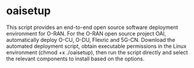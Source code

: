 # oaisetup
This script provides an end-to-end open source software deployment environment for O-RAN. For the O-RAN open source project OAI, automatically deploy O-CU, O-DU, Flexric and 5G-CN.
Download the automated deployment script, obtain executable permissions in the Linux environment (chmod +x ./oaisetup), then run the script directly and select the relevant components to install based on the options.
